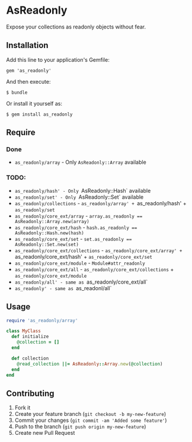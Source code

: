 # AsReadonly

Expose your collections as readonly objects without fear.

## Installation

Add this line to your application's Gemfile:

    gem 'as_readonly'

And then execute:

    $ bundle

Or install it yourself as:

    $ gem install as_readonly

## Require

### Done

* `as_readonly/array` - Only `AsReadonly::Array` available

### TODO:

* `as_readonly/hash' - Only `AsReadonly::Hash` available
* `as_readonly/set' - Only `AsReadonly::Set` available
* `as_readonly/collections` - `as_readonly/array' + `as_readonly/hash' + `as_readonly/set`
* `as_readonly/core_ext/array` - `array.as_readonly == AsReadonly::Array.new(array)`
* `as_readonly/core_ext/hash` - `hash.as_readonly == AsReadonly::Hash.new(hash)`
* `as_readonly/core_ext/set` - `set.as_readonly == AsReadonly::Set.new(set)`
* `as_readonly/core_ext/collections` - `as_readonly/core_ext/array' + `as_readonly/core_ext/hash' + `as_readonly/core_ext/set`
* `as_readonly/core_ext/module` - `Module#attr_readonly`
* `as_readonly/core_ext/all` -  `as_readonly/core_ext/collections` + `as_readonly/core_ext/module`
* `as_readonly/all' - same as `as_readonly/core_ext/all`
* `as_readonly' - same as `as_readonl/all`


## Usage

```ruby
require 'as_readonly/array'

class MyClass
  def initialize
    @collection = []
  end

  def collection
    @read_collection ||= AsReadonly::Array.new(@collection)
  end
end
```

## Contributing

1. Fork it
2. Create your feature branch (`git checkout -b my-new-feature`)
3. Commit your changes (`git commit -am 'Added some feature'`)
4. Push to the branch (`git push origin my-new-feature`)
5. Create new Pull Request
